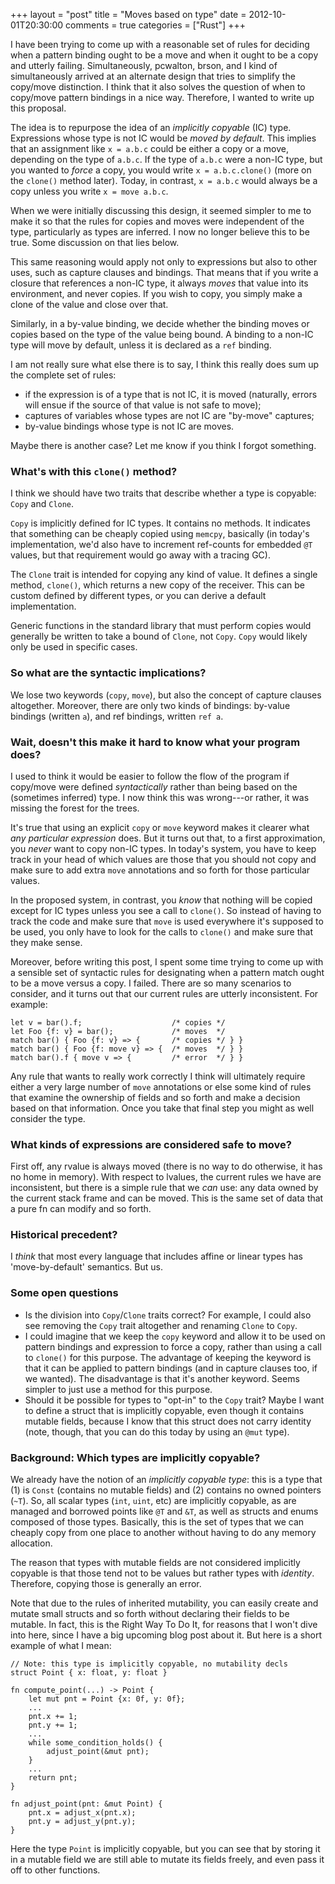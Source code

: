 +++
layout = "post"
title = "Moves based on type"
date = 2012-10-01T20:30:00
comments = true
categories = ["Rust"]
+++

I have been trying to come up with a reasonable set of rules for
deciding when a pattern binding ought to be a move and when it ought
to be a copy and utterly failing.  Simultaneously, pcwalton, brson,
and I kind of simultaneously arrived at an alternate design that tries
to simplify the copy/move distinction.  I think that it also solves
the question of when to copy/move pattern bindings in a nice way.
Therefore, I wanted to write up this proposal.

The idea is to repurpose the idea of an *implicitly copyable* (IC)
type.  Expressions whose type is not IC would be *moved by default*.
This implies that an assignment like `x = a.b.c` could be either a
copy or a move, depending on the type of `a.b.c`.  If the type of
`a.b.c` were a non-IC type, but you wanted to *force* a copy, you
would write `x = a.b.c.clone()` (more on the `clone()` method later).
Today, in contrast, `x = a.b.c` would always be a copy unless you
write `x = move a.b.c`.

When we were initially discussing this design, it seemed simpler to me
to make it so that the rules for copies and moves were independent of
the type, particularly as types are inferred.  I now no longer believe
this to be true.  Some discussion on that lies below.

This same reasoning would apply not only to expressions but also to
other uses, such as capture clauses and bindings.  That means that if
you write a closure that references a non-IC type, it always *moves*
that value into its environment, and never copies.  If you wish to
copy, you simply make a clone of the value and close over that.

Similarly, in a by-value binding, we decide whether the binding moves
or copies based on the type of the value being bound.  A binding to a
non-IC type will move by default, unless it is declared as a `ref`
binding.

I am not really sure what else there is to say, I think this really does
sum up the complete set of rules:

- if the expression is of a type that is not IC, it is moved (naturally,
  errors will ensue if the source of that value is not safe to move);
- captures of variables whose types are not IC are "by-move" captures;
- by-value bindings whose type is not IC are moves.

Maybe there is another case?  Let me know if you think I forgot something.

### What's with this `clone()` method?

I think we should have two traits that describe whether a type is
copyable: `Copy` and `Clone`.

`Copy` is implicitly defined for IC types.  It contains no methods.
It indicates that something can be cheaply copied using `memcpy`,
basically (in today's implementation, we'd also have to increment
ref-counts for embedded `@T` values, but that requirement would go
away with a tracing GC).

The `Clone` trait is intended for copying any kind of value.  It
defines a single method, `clone()`, which returns a new copy of the
receiver.  This can be custom defined by different types, or you can
derive a default implementation.

Generic functions in the standard library that must perform copies
would generally be written to take a bound of `Clone`, not `Copy`.
`Copy` would likely only be used in specific cases.

### So what are the syntactic implications?

We lose two keywords (`copy`, `move`), but also the concept of capture
clauses altogether.  Moreover, there are only two kinds of bindings:
by-value bindings (written `a`), and ref bindings, written `ref a`.

### Wait, doesn't this make it hard to know what your program does?

I used to think it would be easier to follow the flow of the program
if copy/move were defined *syntactically* rather than being based on
the (sometimes inferred) type.  I now think this was wrong---or rather,
it was missing the forest for the trees.

It's true that using an explicit `copy` or `move` keyword makes it
clearer what *any particular expression* does.  But it turns out that,
to a first approximation, you *never* want to copy non-IC types.  In
today's system, you have to keep track in your head of which values
are those that you should not copy and make sure to add extra `move`
annotations and so forth for those particular values.

In the proposed system, in contrast, you *know* that nothing will be
copied except for IC types unless you see a call to `clone()`.  So
instead of having to track the code and make sure that `move` is used
everywhere it's supposed to be used, you only have to look for the calls
to `clone()` and make sure that they make sense.

Moreover, before writing this post, I spent some time trying to come
up with a sensible set of syntactic rules for designating when a
pattern match ought to be a move versus a copy.  I failed.  There are
so many scenarios to consider, and it turns out that our current rules
are utterly inconsistent.  For example:

    let v = bar().f;                    /* copies */
    let Foo {f: v} = bar();             /* moves  */
    match bar() { Foo {f: v} => {       /* copies */ } }
    match bar() { Foo {f: move v} => {  /* moves  */ } }
    match bar().f { move v => {         /* error  */ } }
    
Any rule that wants to really work correctly I think will ultimately
require either a very large number of `move` annotations or else some
kind of rules that examine the ownership of fields and so forth and
make a decision based on that information.  Once you take that final
step you might as well consider the type.

### What kinds of expressions are considered safe to move?

First off, any rvalue is always moved (there is no way to do
otherwise, it has no home in memory).  With respect to lvalues, the
current rules we have are inconsistent, but there is a simple rule
that we *can* use: any data owned by the current stack frame and can
be moved.  This is the same set of data that a pure fn can modify and
so forth.

### Historical precedent?

I *think* that most every language that includes affine or linear
types has 'move-by-default' semantics.  But us.

### Some open questions

- Is the division into `Copy`/`Clone` traits correct?  For example, I
  could also see removing the `Copy` trait altogether and renaming
  `Clone` to `Copy`.
- I could imagine that we keep the `copy` keyword and allow it to be used
  on pattern bindings and expression to force a copy, rather than using
  a call to `clone()` for this purpose.  The advantage of keeping the keyword
  is that it can be applied to pattern bindings (and in capture clauses too,
  if we wanted).  The disadvantage is that it's another keyword.  Seems simpler
  to just use a method for this purpose.
- Should it be possible for types to "opt-in" to the `Copy` trait?
  Maybe I want to define a struct that is implicitly copyable, even
  though it contains mutable fields, because I know that this struct
  does not carry identity (note, though, that you can do this today by
  using an `@mut` type).

### Background: Which types are implicitly copyable?

We already have the notion of an *implicitly copyable type*: this is a
type that (1) is `Const` (contains no mutable fields) and (2) contains
no owned pointers (`~T`).  So, all scalar types (`int`, `uint`, etc)
are implicitly copyable, as are managed and borrowed points like `@T`
and `&T`, as well as structs and enums composed of those types.
Basically, this is the set of types that we can cheaply copy from one
place to another without having to do any memory allocation.

The reason that types with mutable fields are not considered
implicitly copyable is that those tend not to be values but rather types
with *identity*.  Therefore, copying those is generally an error.

Note that due to the rules of inherited mutability, you can easily
create and mutate small structs and so forth without declaring their
fields to be mutable.  In fact, this is the Right Way To Do It, for
reasons that I won't dive into here, since I have a big upcoming blog
post about it.  But here is a short example of what I mean:

    // Note: this type is implicitly copyable, no mutability decls
    struct Point { x: float, y: float }
    
    fn compute_point(...) -> Point { 
        let mut pnt = Point {x: 0f, y: 0f};
        ...
        pnt.x += 1;
        pnt.y += 1;
        ...    
        while some_condition_holds() {
            adjust_point(&mut pnt);
        }
        ...
        return pnt;
    }
    
    fn adjust_point(pnt: &mut Point) {
        pnt.x = adjust_x(pnt.x);
        pnt.y = adjust_y(pnt.y);
    }

Here the type `Point` is implicitly copyable, but you can see that by
storing it in a mutable field we are still able to mutate its fields
freely, and even pass it off to other functions.
